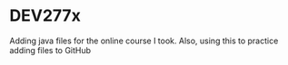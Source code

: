 # DEV277x

Adding java files for the online course I took. Also, using this to practice adding files to GitHub 